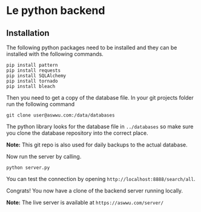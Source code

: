 # Le python backend
## Installation
The following python packages need to be installed and they can be installed with the following commands.
```
pip install pattern
pip install requests
pip install SQLAlchemy
pip install tornado
pip install bleach
```

Then you need to get a copy of the database file. In your git projects folder run the following command
```
git clone user@aswwu.com:/data/databases
```
The python library looks for the database file in `../databases` so make sure you clone the database repository into the correct place.

**Note:** This git repo is also used for daily backups to the actual database.

Now run the server by calling.
```
python server.py
```
You can test the connection by opening `http://localhost:8888/search/all`.

Congrats! You now have a clone of the backend server running locally.

**Note:** The live server is available at `https://aswwu.com/server/`
